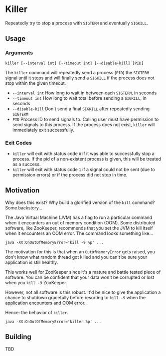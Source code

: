 # Killer

Repeatedly try to stop a process with `SIGTERM` and eventually `SIGKILL`.

## Usage

### Arguments

```
killer [--interval int] [--timeout int] [--disable-kill] [PID]
```

The `killer` command will repeatedly send a process (`PID`) the `SIGTERM` signal until
it stops and will finally send a `SIGKILL` if the process does not stop within the given
timeout.

* `--interval int` How long to wait in between each `SIGTERM`, in seconds
* `--timeout int` How long to wait total before sending a `SIGKILL`, in seconds
* `--disable-kill` Don't send a final `SIGKILL` after repeatedly sending `SIGTERM`
* `PID` Process ID to send signals to. Calling user must have permission to send signals
  to this process. If the process does not exist, `killer` will immediately exit
  successfully.

### Exit Codes

* `killer` will exit with status code `0` if it was able to successfully stop a process. If
  the pid of a non-existent process is given, this will be treated as a success.
* `killer` will exit with status code `1` if a signal could not be sent (due to permission
  errors) or if the process did not stop in time.

## Motivation

Why does this exist? Why build a glorified version of the `kill` command? Some backstory...

The Java Virtual Machine (JVM) has a flag to run a particular command when it encounters
an out of memory condition (OOM). Some distributed software, like ZooKeeper, recommends
that you set the JVM to kill itself when it encounters an OOM error. The command looks
something like...

```
java -XX:OnOutOfMemoryError='kill -9 %p' ...
```

The motivation for this is that when an `OutOfMemoryError` gets raised, you don't know
what random thread got killed and you can't be sure your application is still healthy.

This works well for ZooKeeper since it's a mature and battle tested piece of software.
You can be confident that your data won't be corrupted or lost when you `kill -9` ZooKeeper.

However, not all software is this robust. It'd be nice to give the application a chance
to shutdown gracefully before resorting to `kill -9` when the application encounters
and OOM error.

Hence: the behavior of `killer`.

```
java -XX:OnOutOfMemoryError='killer %p' ...
```

## Building

TBD
